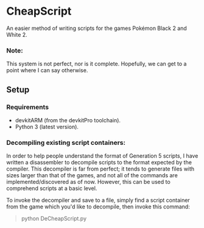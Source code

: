# CheapScript
An easier method of writing scripts for the games Pokémon Black 2 and White 2.

### Note:
This system is not perfect, nor is it complete. Hopefully, we can get to a point where I can say otherwise.

## Setup
### Requirements
* devkitARM (from the devkitPro toolchain).
* Python 3 (latest version).

### Decompiling existing script containers:
In order to help people understand the format of Generation 5 scripts, I have written a disassembler to decompile scripts to the format expected by the compiler. This decompiler is far from perfect; it tends to generate files with sizes larger than that of the games, and not all of the commands are implemented/discovered as of now. However, this can be used to comprehend scripts at a basic level.

To invoke the decompiler and save to a file, simply find a script container from the game which you'd like to decompile, then invoke this command:
> python DeCheapScript.py <script container name> > <output destination>.s

If you just want to see the script printed to the console (not necessarily recommended...), omit the `.` operator:
> python DeCheapScript.py <script container name>

### Writing a custom script container:
If editing an existing container isn't your goal, or you just want to start anew, that is indeed possible.
* Create a blank text file in something such as Notepad or Notepad++. Change the extension to `.s`.
* Ensure the following lines are at the top:

```R
.include "commands.s"
.include "movements.s"
```

* Now, due to the way the DS generation scripts work, you now have to create the header section (which points to the starts of the scripts).

* Make a label for each of the scripts you are writing (the first part which will be executed when the script is called) under the header:
```R
ExampleScript:
  End
ExampleScript2:
  End
...
```

* For each script (again, the part which is executed when you first call the script), you must add a corresponding entry in the header section. Before the declaration of any labels (i.e ExampleScript in my example), you must write these entries, and then end the header section with EndHeader. Like this:
```R
...
Header:
  script ExampleScript
  script ExampleScript2
EndHeader

ExampleScript:
  End
ExampleScript2:
  End
...  
```

* You should have something akin to this (but, with the commands you want to be executed):

```R
.include "commands.s"
.include "movements.s"

Header:
  script ExampleScript
  script ExampleScript2
EndHeader

ExampleScript:
  End
ExampleScript2:
  End
```

## Building
To compile a single script container, run the following command in a console:
> python CheapScript.py <script container> <destination>

## Commands
For a list of implemented commands, click the "Wiki" tab. Otherwise, see [this]('https://raw.githubusercontent.com/PlatinumLucario/nintendo-pokemon-rom-editor/master/Pokémon DS Map Viewer/NPRE/Formats/Specific/Pokémon/Scripts/BW2CommandHandler.cs') reference for commands which may not be implemented as of yet.

## Contributors
Want to contribute? That is completely fine by me. All you have to do is submit a pull request.

## Credits:
• [Kaphotics](http://github.com/kwsch) and [pichu2001](https://projectpokemon.org/home/profile/222-pichu2001/) for documentation on scripting commands.

• [recordreader]('https://www.youtube.com/channel/UCDwiNjAJ-dlllv9LuUxiS_A') for being a beta tester.
